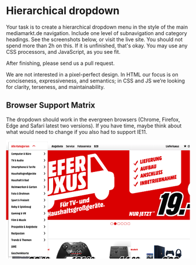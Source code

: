 # Hierarchical dropdown

Your task is to create a hierarchical dropdown menu in the style of the main mediamarkt.de navigation. Include one level of subnavigation and category headings. See the screenshots below, or visit the live site. You should not spend more than 2h on this. If it is unfinished, that's okay. You may use any CSS processors, and JavaScript, as you see fit.

After finishing, please send us a pull request.

We are not interested in a pixel-perfect design. In HTML our focus is on conciseness, expressiveness, and semantics; in CSS and JS we’re looking for clarity, terseness, and maintainability.

## Browser Support Matrix

The dropdown should work in the evergreen browsers (Chrome, Firefox, Edge and Safari latest two versions). If you have time, maybe think about what would need to change if you also had to support IE11.

![half open](img-01-half-open.png)

